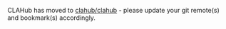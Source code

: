 CLAHub has moved to [clahub/clahub](https://github.com/clahub/clahub) - please update your git remote(s) and bookmark(s) accordingly.
